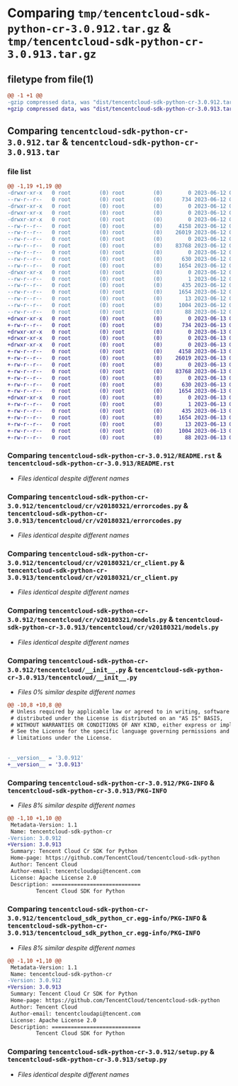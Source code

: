 # Comparing `tmp/tencentcloud-sdk-python-cr-3.0.912.tar.gz` & `tmp/tencentcloud-sdk-python-cr-3.0.913.tar.gz`

## filetype from file(1)

```diff
@@ -1 +1 @@
-gzip compressed data, was "dist/tencentcloud-sdk-python-cr-3.0.912.tar", last modified: Mon Jun 12 03:00:43 2023, max compression
+gzip compressed data, was "dist/tencentcloud-sdk-python-cr-3.0.913.tar", last modified: Tue Jun 13 02:08:34 2023, max compression
```

## Comparing `tencentcloud-sdk-python-cr-3.0.912.tar` & `tencentcloud-sdk-python-cr-3.0.913.tar`

### file list

```diff
@@ -1,19 +1,19 @@
-drwxr-xr-x   0 root         (0) root         (0)        0 2023-06-12 03:00:43.000000 tencentcloud-sdk-python-cr-3.0.912/
--rw-r--r--   0 root         (0) root         (0)      734 2023-06-12 03:00:43.000000 tencentcloud-sdk-python-cr-3.0.912/README.rst
-drwxr-xr-x   0 root         (0) root         (0)        0 2023-06-12 03:00:43.000000 tencentcloud-sdk-python-cr-3.0.912/tencentcloud/
-drwxr-xr-x   0 root         (0) root         (0)        0 2023-06-12 03:00:43.000000 tencentcloud-sdk-python-cr-3.0.912/tencentcloud/cr/
-drwxr-xr-x   0 root         (0) root         (0)        0 2023-06-12 03:00:43.000000 tencentcloud-sdk-python-cr-3.0.912/tencentcloud/cr/v20180321/
--rw-r--r--   0 root         (0) root         (0)     4158 2023-06-12 03:00:43.000000 tencentcloud-sdk-python-cr-3.0.912/tencentcloud/cr/v20180321/errorcodes.py
--rw-r--r--   0 root         (0) root         (0)    26019 2023-06-12 03:00:43.000000 tencentcloud-sdk-python-cr-3.0.912/tencentcloud/cr/v20180321/cr_client.py
--rw-r--r--   0 root         (0) root         (0)        0 2023-06-12 03:00:43.000000 tencentcloud-sdk-python-cr-3.0.912/tencentcloud/cr/v20180321/__init__.py
--rw-r--r--   0 root         (0) root         (0)    83768 2023-06-12 03:00:43.000000 tencentcloud-sdk-python-cr-3.0.912/tencentcloud/cr/v20180321/models.py
--rw-r--r--   0 root         (0) root         (0)        0 2023-06-12 03:00:43.000000 tencentcloud-sdk-python-cr-3.0.912/tencentcloud/cr/__init__.py
--rw-r--r--   0 root         (0) root         (0)      630 2023-06-12 03:00:43.000000 tencentcloud-sdk-python-cr-3.0.912/tencentcloud/__init__.py
--rw-r--r--   0 root         (0) root         (0)     1654 2023-06-12 03:00:43.000000 tencentcloud-sdk-python-cr-3.0.912/PKG-INFO
-drwxr-xr-x   0 root         (0) root         (0)        0 2023-06-12 03:00:43.000000 tencentcloud-sdk-python-cr-3.0.912/tencentcloud_sdk_python_cr.egg-info/
--rw-r--r--   0 root         (0) root         (0)        1 2023-06-12 03:00:43.000000 tencentcloud-sdk-python-cr-3.0.912/tencentcloud_sdk_python_cr.egg-info/dependency_links.txt
--rw-r--r--   0 root         (0) root         (0)      435 2023-06-12 03:00:43.000000 tencentcloud-sdk-python-cr-3.0.912/tencentcloud_sdk_python_cr.egg-info/SOURCES.txt
--rw-r--r--   0 root         (0) root         (0)     1654 2023-06-12 03:00:43.000000 tencentcloud-sdk-python-cr-3.0.912/tencentcloud_sdk_python_cr.egg-info/PKG-INFO
--rw-r--r--   0 root         (0) root         (0)       13 2023-06-12 03:00:43.000000 tencentcloud-sdk-python-cr-3.0.912/tencentcloud_sdk_python_cr.egg-info/top_level.txt
--rw-r--r--   0 root         (0) root         (0)     1004 2023-06-12 03:00:43.000000 tencentcloud-sdk-python-cr-3.0.912/setup.py
--rw-r--r--   0 root         (0) root         (0)       88 2023-06-12 03:00:43.000000 tencentcloud-sdk-python-cr-3.0.912/setup.cfg
+drwxr-xr-x   0 root         (0) root         (0)        0 2023-06-13 02:08:34.000000 tencentcloud-sdk-python-cr-3.0.913/
+-rw-r--r--   0 root         (0) root         (0)      734 2023-06-13 02:08:34.000000 tencentcloud-sdk-python-cr-3.0.913/README.rst
+drwxr-xr-x   0 root         (0) root         (0)        0 2023-06-13 02:08:34.000000 tencentcloud-sdk-python-cr-3.0.913/tencentcloud/
+drwxr-xr-x   0 root         (0) root         (0)        0 2023-06-13 02:08:34.000000 tencentcloud-sdk-python-cr-3.0.913/tencentcloud/cr/
+drwxr-xr-x   0 root         (0) root         (0)        0 2023-06-13 02:08:34.000000 tencentcloud-sdk-python-cr-3.0.913/tencentcloud/cr/v20180321/
+-rw-r--r--   0 root         (0) root         (0)     4158 2023-06-13 02:08:34.000000 tencentcloud-sdk-python-cr-3.0.913/tencentcloud/cr/v20180321/errorcodes.py
+-rw-r--r--   0 root         (0) root         (0)    26019 2023-06-13 02:08:34.000000 tencentcloud-sdk-python-cr-3.0.913/tencentcloud/cr/v20180321/cr_client.py
+-rw-r--r--   0 root         (0) root         (0)        0 2023-06-13 02:08:34.000000 tencentcloud-sdk-python-cr-3.0.913/tencentcloud/cr/v20180321/__init__.py
+-rw-r--r--   0 root         (0) root         (0)    83768 2023-06-13 02:08:34.000000 tencentcloud-sdk-python-cr-3.0.913/tencentcloud/cr/v20180321/models.py
+-rw-r--r--   0 root         (0) root         (0)        0 2023-06-13 02:08:34.000000 tencentcloud-sdk-python-cr-3.0.913/tencentcloud/cr/__init__.py
+-rw-r--r--   0 root         (0) root         (0)      630 2023-06-13 02:08:34.000000 tencentcloud-sdk-python-cr-3.0.913/tencentcloud/__init__.py
+-rw-r--r--   0 root         (0) root         (0)     1654 2023-06-13 02:08:34.000000 tencentcloud-sdk-python-cr-3.0.913/PKG-INFO
+drwxr-xr-x   0 root         (0) root         (0)        0 2023-06-13 02:08:34.000000 tencentcloud-sdk-python-cr-3.0.913/tencentcloud_sdk_python_cr.egg-info/
+-rw-r--r--   0 root         (0) root         (0)        1 2023-06-13 02:08:34.000000 tencentcloud-sdk-python-cr-3.0.913/tencentcloud_sdk_python_cr.egg-info/dependency_links.txt
+-rw-r--r--   0 root         (0) root         (0)      435 2023-06-13 02:08:34.000000 tencentcloud-sdk-python-cr-3.0.913/tencentcloud_sdk_python_cr.egg-info/SOURCES.txt
+-rw-r--r--   0 root         (0) root         (0)     1654 2023-06-13 02:08:34.000000 tencentcloud-sdk-python-cr-3.0.913/tencentcloud_sdk_python_cr.egg-info/PKG-INFO
+-rw-r--r--   0 root         (0) root         (0)       13 2023-06-13 02:08:34.000000 tencentcloud-sdk-python-cr-3.0.913/tencentcloud_sdk_python_cr.egg-info/top_level.txt
+-rw-r--r--   0 root         (0) root         (0)     1004 2023-06-13 02:08:34.000000 tencentcloud-sdk-python-cr-3.0.913/setup.py
+-rw-r--r--   0 root         (0) root         (0)       88 2023-06-13 02:08:34.000000 tencentcloud-sdk-python-cr-3.0.913/setup.cfg
```

### Comparing `tencentcloud-sdk-python-cr-3.0.912/README.rst` & `tencentcloud-sdk-python-cr-3.0.913/README.rst`

 * *Files identical despite different names*

### Comparing `tencentcloud-sdk-python-cr-3.0.912/tencentcloud/cr/v20180321/errorcodes.py` & `tencentcloud-sdk-python-cr-3.0.913/tencentcloud/cr/v20180321/errorcodes.py`

 * *Files identical despite different names*

### Comparing `tencentcloud-sdk-python-cr-3.0.912/tencentcloud/cr/v20180321/cr_client.py` & `tencentcloud-sdk-python-cr-3.0.913/tencentcloud/cr/v20180321/cr_client.py`

 * *Files identical despite different names*

### Comparing `tencentcloud-sdk-python-cr-3.0.912/tencentcloud/cr/v20180321/models.py` & `tencentcloud-sdk-python-cr-3.0.913/tencentcloud/cr/v20180321/models.py`

 * *Files identical despite different names*

### Comparing `tencentcloud-sdk-python-cr-3.0.912/tencentcloud/__init__.py` & `tencentcloud-sdk-python-cr-3.0.913/tencentcloud/__init__.py`

 * *Files 0% similar despite different names*

```diff
@@ -10,8 +10,8 @@
 # Unless required by applicable law or agreed to in writing, software
 # distributed under the License is distributed on an "AS IS" BASIS,
 # WITHOUT WARRANTIES OR CONDITIONS OF ANY KIND, either express or implied.
 # See the License for the specific language governing permissions and
 # limitations under the License.
 
 
-__version__ = '3.0.912'
+__version__ = '3.0.913'
```

### Comparing `tencentcloud-sdk-python-cr-3.0.912/PKG-INFO` & `tencentcloud-sdk-python-cr-3.0.913/PKG-INFO`

 * *Files 8% similar despite different names*

```diff
@@ -1,10 +1,10 @@
 Metadata-Version: 1.1
 Name: tencentcloud-sdk-python-cr
-Version: 3.0.912
+Version: 3.0.913
 Summary: Tencent Cloud Cr SDK for Python
 Home-page: https://github.com/TencentCloud/tencentcloud-sdk-python
 Author: Tencent Cloud
 Author-email: tencentcloudapi@tencent.com
 License: Apache License 2.0
 Description: ============================
         Tencent Cloud SDK for Python
```

### Comparing `tencentcloud-sdk-python-cr-3.0.912/tencentcloud_sdk_python_cr.egg-info/PKG-INFO` & `tencentcloud-sdk-python-cr-3.0.913/tencentcloud_sdk_python_cr.egg-info/PKG-INFO`

 * *Files 8% similar despite different names*

```diff
@@ -1,10 +1,10 @@
 Metadata-Version: 1.1
 Name: tencentcloud-sdk-python-cr
-Version: 3.0.912
+Version: 3.0.913
 Summary: Tencent Cloud Cr SDK for Python
 Home-page: https://github.com/TencentCloud/tencentcloud-sdk-python
 Author: Tencent Cloud
 Author-email: tencentcloudapi@tencent.com
 License: Apache License 2.0
 Description: ============================
         Tencent Cloud SDK for Python
```

### Comparing `tencentcloud-sdk-python-cr-3.0.912/setup.py` & `tencentcloud-sdk-python-cr-3.0.913/setup.py`

 * *Files identical despite different names*


